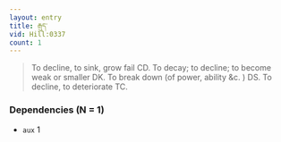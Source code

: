 ```yaml
---
layout: entry
title: རྒུད་
vid: Hill:0337
count: 1
---
```

> To decline, to sink, grow fail CD\. To decay; to decline; to become weak or smaller DK\. To break down (of power, ability &c\. ) DS\. To decline, to deteriorate TC\.


### Dependencies (N = 1)
* `aux` 1
